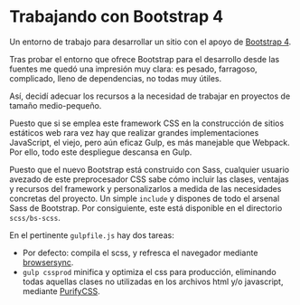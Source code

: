 # Trabajando con Bootstrap 4

Un entorno de trabajo para desarrollar un sitio con el apoyo de [Bootstrap 4](http://getbootstrap.com/). 

Tras probar el entorno que ofrece Bootstrap para el desarrollo desde las fuentes me quedó una impresión muy clara: es pesado, farragoso, complicado, lleno de dependencias, no todas muy útiles.

Así, decidí adecuar los recursos a la necesidad de trabajar en proyectos de tamaño medio-pequeño.

Puesto que si se emplea este framework CSS en la construcción de sitios estáticos web rara vez hay que realizar grandes implementaciones JavaScript, el viejo, pero aún eficaz Gulp, es más manejable que Webpack. Por ello, todo este despliegue descansa en Gulp.

Puesto que el nuevo Bootstrap está construido con Sass, cualquier usuario avezado de este preprocesador CSS sabe cómo incluir las clases, ventajas y recursos del framework y personalizarlos a medida de las necesidades concretas del proyecto. Un simple `include` y dispones de todo el arsenal Sass de Bootstrap. Por consiguiente, este está disponible en el directorio `scss/bs-scss`.

En el pertinente `gulpfile.js` hay dos tareas:

- Por defecto: compila el scss, y refresca el navegador mediante [browsersync](https://browsersync.io/).
- `gulp cssprod` minifica y optimiza el css para producción, eliminando todas aquellas clases no utilizadas en los archivos html y/o javascript, mediante [PurifyCSS](https://github.com/purifycss/purifycss).

